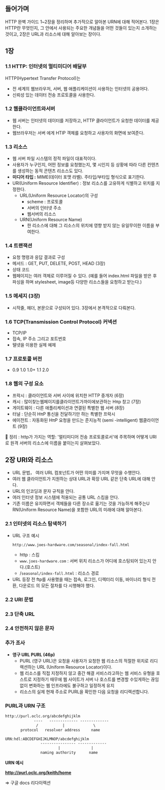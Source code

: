 ## 들어가며

HTTP 완벽 가이드 1~2장을 정리하며 추가적으로 알아본 URN에 대해 적어본다.
1장은 HTTP란 무엇인지, 그 안에서 사용되는 주요한 개념들을 어떤 것들이 있는지 소개하는 것이고, 2장은 URL과 리소스에 대해 알아보는 장이다.

## 1장

### 1.1 HTTP: 인터넷의 멀티미디어 배달부

HTTP(Hypertext Transfer ProtocoI)는

- 전 세계의 웹브라우저, 서버, 웹 애플리케이션이 사용하는 인터넷의 공용어다.
- 신뢰성 있는 데이터 전송 프로토콜을 사용한다.

### 1.2 웹클라이언트와서버

- 웹 서버는 인터넷의 데이터를 저장하고, HTTP 클라이언트가 요청한 데이터를 제공한다.
- 웹브라우저는 서버 에게 HTIP 객체를 요청하고 사용자의 화면에 보여준다.

### 1.3 리소스

- 웹 서버 파일 시스템의 정적 파일이 대표적이다.
- 사용자가 누구인지, 어떤 정보를 요청했는지, 몇 시인지 등 상황에 따라 다른 컨텐츠를 생성하는 동적 콘텐츠 리소스도 있다.
- **미디어 타입 :** MIME(데이터 포맷 라벨). 주타입/부타입 형식으로 표기한다.
- URI(Uniform Resource Identifier) : 정보 리소스를 고유하게 식별하고 위치를 지정한다.
  - URL(Uniform Resource Locator)의 구성
    - scheme : 프로토콜
    - 서버의 인터넷 주소
    - 웹서버의 리소스
  - URN(Uniform Resource Name)
    - 한 리소스에 대해 그 리소스의 위치에 영향 받지 않는 유일무이한 이름을 부여한다.

### 1.4 트랜잭션

- 요청 명령과 응답 결과로 구성
- 메서드 : GET, PUT, DELETE, POST, HEAD (3장)
- 상태 코드
- 웹페이지는 여러 객체로 이루어질 수 있다. (예를 들어 index.html 파일을 받은 후 파싱을 하며 stylesheet, image등 다양한 리소스들을 요청하고 받는다.)

### 1.5 메세지 (3장)

- 시작줄, 헤더, 본문으로 구성되어 있다. 3장에서 본격적으로 다뤄본다.

### 1.6 TCP(Transmission Control Protocol) 커넥션

- TCP/IP
- 접속, IP 주소 그리고 포트번호
- 텔넷을 이용한 실제 예제

### 1.7 프로토콜 버전

- 0.9 1.0 1.0+ 1.1 2.0

### 1.8 웹의 구성 요소

- 프락시 : 클라이언트와 서버 사이에 위치한 HTTP 중개자 (6장)
- 캐시 : 많이찾는웹페이지를클라이언트가까이에보관하는 Hπp 창고 (7장)
- 게이트웨이 : 다른 애플리케이션과 연결된 특별한 웹 서버 (8장)
- 터널 : 단순히 HπP 통신을 전달하기만 하는 특별한 프락시
- 에이전트 : 자동화된 HπP 요청을 만드는 준지능적 (semi -intelligent) 웹클라이언트 (9장)

📌 정리 : http가 가지는 역할: '멀티미디어 전송 프로토콜로서'에 주목하며 어떻게 URI로 원격 서버의 리소스에 이름을 붙이는지 살펴보았다.

## 2장 URI와 리소스

- URL 문법， 여러 URL 컴포넌트가 어떤 의미를 가지며 무엇을 수행안다.
- 여러 웹 클라이언트가 지원하는 상대 URL과 확장 URL 같은 단축 URL에 대해 안다.
- URL의 인코딩과 문자 규칙을 안다.
- 여러 인터넷 정보 시스템에 적용되는 공통 URL 스킴을 안다.
- 기존 이름은 유지하면서 객체들을 다른 장소로 옮기는 것을 가능하게 해주는U RN(Uniform Resource Name)을 포함한 URL의 미래에 대해 알아본다.

### 2.1 인터넷의 리소스 탐색하기

- URL 구조 예시
  ```
  http://www.joes-hardware.com/seasonal/index-fall.html
  ```
  - http : 스킴
  - `www.joes-hardware.com` : 서버 위치 리소스가 어디에 호스팅되어 있는지 안다.(호스트)
  - /`seasonal/index-fall.html` : 리소스 경로
- URL 등장 전 ftp를 사용했을 때는 접속, 로그인, 디렉터리 이동, 바이너리 형식 전환, 다운로드 의 모든 절차를 다 시행해야 했다.

### 2.2 URl 문법

### 2.3 단축 URL

### 2.4 안전하지 않은 문자

### 추가 조사

- **영구 URL PURL (46p)**
  - PURL (영구 URL)은 요청을 사용자가 요청한 웹 리소스의 적절한 위치로 리디렉션하는 URL (Uniform Resource Locator)이다.
  - 웹 리소스를 직접 지정하지 않고 중간 해결 서비스라고하는 웹 서비스 유형을 호스트로 지정하기 때무에 웹 사이트가 서버 나 호스트를 변경할 수있게하는 끊임없이 변화하는 웹 인프라에도 불구하고 일정하게 유지
  - 리소스의 실제 현재 주소로 PURL을 확인한 다음 요청을 리디렉션합니다.

### PURL과 URN 구조

```xml
http://purl.oclc.org/abcdefghijklm
             ----   ------------- -------------
              /           |             \
       protocol   resolver address     name

URN:hdl:ABCDEFGHIJKLMNOP/abcdefghijklm
                ---------------- -------------
                        |              |
                naming authority      name
```

**URN 예시**

**http://purl.oclc.org/keith/home**

⇒ 구글 docs 리다이렉션
